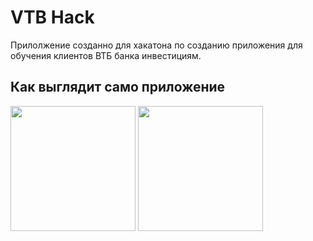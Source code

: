 # VTB Hack

Прилолжение созданно для хакатона по созданию приложения для обучения клиентов ВТБ банка инвестициям.

## Как выглядит само приложение
<img src="https://i.ibb.co/2hdnscR/Screenshot-1647201863.png" width="200"/>  <img src="https://i.ibb.co/P4VPHS8/Screenshot-1647201875.png" width="200"/>
